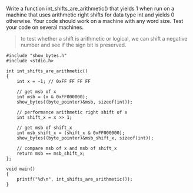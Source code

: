 Write a function int_shifts_are_arithmetic() that yields 1 when run on a
machine that uses arithmetic right shifts for data type int and yields 0 otherwise.
Your code should work on a machine with any word size. Test your code on several
machines.

> to test whether a shift is arithmetic or logical, we can shift a negative number and see if the sign bit is preserved.

```
#include "show_bytes.h"
#include <stdio.h>

int int_shifts_are_arithmetic()
{
    int x = -1; // 0xFF FF FF FF

    // get msb of x
    int msb = (x & 0xFF000000);
    show_bytes((byte_pointer)&msb, sizeof(int));

    // performance arithmetic right shift of x
    int shift_x = x >> 1;

    // get msb of shift_x
    int msb_shift_x = (shift_x & 0xFF000000);
    show_bytes((byte_pointer)&msb_shift_x, sizeof(int));

    // compare msb of x and msb of shift_x
    return msb == msb_shift_x;
};

void main()
{
    printf("%d\n", int_shifts_are_arithmetic());
}
```
